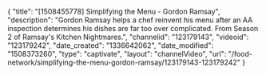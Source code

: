 {
    "title": "[1508455778] Simplifying the Menu - Gordon Ramsay",
    "description": "Gordon Ramsay helps a chef reinvent his menu after an AA inspection determines his dishes are far too over complicated. From Season 2 of Ramsay's Kitchen Nightmares.",
    "channelid": "123179143",
    "videoid": "123179242",
    "date_created": "1336642062",
    "date_modified": "1508373260",
    "type": "captivate",
    "layout": "channelVideo",
    "url": "\/food-network\/simplifying-the-menu-gordon-ramsay\/123179143-123179242"
}